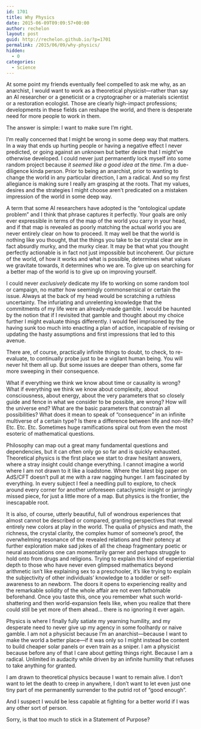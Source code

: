 ```yaml
---
id: 1701
title: Why Physics
date: 2015-06-09T09:09:57+00:00
author: rechelon
layout: post
guid: http://rechelon.github.io/?p=1701
permalink: /2015/06/09/why-physics/
hidden:
  - 0
categories:
  - Science
---
```

At some point my friends eventually feel compelled to ask me why, as an anarchist, I would want to work as a theoretical physicist—rather than say an AI researcher or a geneticist or a cryptographer or a materials scientist or a restoration ecologist. Those are clearly high-impact professions; developments in these fields can reshape the world, and there is desperate need for more people to work in them.

The answer is simple: I want to make sure I&#8217;m right.

I&#8217;m really concerned that I might be wrong in some deep way that matters. In a way that ends up hurting people or having a negative effect I never predicted, or going against an unknown but better desire that I might&#8217;ve otherwise developed. I could never just permanently lock myself into some random project because _it seemed like a good idea at the time_. I&#8217;m a due-diligence kinda person. Prior to being an anarchist, prior to wanting to change the world in any particular direction, I am a radical. And so my first allegiance is making sure I really am grasping at the roots. That my values, desires and the strategies I might choose aren&#8217;t predicated on a mistaken impression of the world in some deep way.

A term that some AI researchers have adopted is the &#8220;ontological update problem&#8221; and I think that phrase captures it perfectly. Your goals are only ever expressible in terms of the map of the world you carry in your head, and if that map is revealed as poorly matching the actual world you are never entirely clear on how to proceed. It may well be that the world is nothing like you thought, that the things you take to be crystal clear are in fact absurdly murky, and the murky clear. It may be that what you thought perfectly actionable is in fact not just impossible but incoherent. Our picture of the world, of how it works and what is possible, determines what values we gravitate towards, it determines who we are. To give up on searching for a better map of the world is to give up on improving yourself.

I could never _exclusively_ dedicate my life to working on some random tool or campaign, no matter how seemingly commonsensical or certain the issue. Always at the back of my head would be scratching a ruthless uncertainty. The infuriating and unrelenting knowledge that the commitments of my life were an already-made gamble. I would be haunted by the notion that if I revisited that gamble and thought about my choice further I might evaluate things differently. I would feel imprisoned by the having sunk too much into enacting a plan of action, incapable of revising or updating the hasty assumptions and first impressions that led to this avenue.

There are, of course, practically infinite things to doubt, to check, to re-evaluate, to continually probe just to be a vigilant human being. You will never hit them all up. But some issues are deeper than others, some far more sweeping in their consequence.

What if everything we think we know about time or causality is wrong? What if everything we think we know about complexity, about consciousness, about energy, about the very parameters that so closely guide and fence in what we consider to be possible, are wrong? How will the universe end? What are the basic parameters that constrain all possibilities? What does it mean to speak of &#8220;consequence&#8221; in an infinite multiverse of a certain type? Is there a difference between life and non-life? Etc. Etc. Etc. Sometimes huge ramifications spiral out from even the most esoteric of mathematical questions.

Philosophy can map out a great many fundamental questions and dependencies, but it can often only go so far and is quickly exhausted. Theoretical physics is the first place we start to draw hesitant answers, where a stray insight could change everything. I cannot imagine a world where I am not drawn to it like a loadstone. Where the latest big paper on AdS/CFT doesn&#8217;t pull at me with a raw nagging hunger. I am fascinated by everything. In every subject I feel a needling pull to explore, to check around every corner for another unforeseen cataclysmic insight or jarringly missed piece, for just a little more of a map. But physics is the frontier, the inescapable root.

It is also, of course, utterly beautiful, full of wondrous experiences that almost cannot be described or compared, granting perspectives that reveal entirely new colors at play in the world. The qualia of physics and math, the richness, the crystal clarity, the complex humor of someone&#8217;s proof, the overwhelming resonance of the revealed relations and their potency at further exploration make sad jokes of all the cheap fragmentary poetic or neural associations one can momentarily garner and perhaps struggle to hold onto from drugs and religions. Trying to explain this kind of experiential depth to those who have never even glimpsed mathematics beyond arithmetic isn&#8217;t like explaining sex to a preschooler, it&#8217;s like trying to explain the subjectivity of other individuals&#8217; knowledge to a toddler or self-awareness to an newborn. The doors it opens to experiencing reality and the remarkable solidity of the whole affair are not even fathomable beforehand. Once you taste this, once you remember what such world-shattering and then world-expansion feels like, when you realize that there could still be yet more of them ahead&#8230; there is no ignoring it ever again.

Physics is where I finally fully satiate my yearning humility, and my desperate need to never give up my agency in some foolhardy or naive gamble. I am not a physicist because I&#8217;m an anarchist—because I want to make the world a better place—if it was only so I might instead be content to build cheaper solar panels or even train as a sniper. I am a physicist because before any of that I care about getting things right. Because I am a radical. Unlimited in audacity while driven by an infinite humility that refuses to take anything for granted.

I am drawn to theoretical physics because I want to remain alive. I don&#8217;t want to let the death to creep in anywhere, I don&#8217;t want to let even just one tiny part of me permanently surrender to the putrid rot of &#8220;good enough&#8221;.

And I suspect I would be less capable at fighting for a better world if I was any other sort of person.

Sorry, is that too much to stick in a Statement of Purpose?